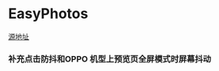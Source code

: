# EasyPhotos    

[源地址](https://raw.githubusercontent.com/HuanTanSheng/EasyPhotos/master/demo/release/demo-release.apk)

### 补充点击防抖和OPPO 机型上预览页全屏模式时屏幕抖动
